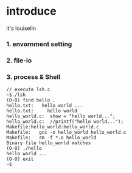 # introduce
it's louiselin

### 1. envornment setting 
### 2. file-io
### 3. process & Shell

```
// execute lsh.c
~$./lsh
(O-O) find hello .
hello.txt:   hello world ...
hello.txt:     hello world
hello_world.c:	show = "hello world...";
hello_world.c:	//printf("hello world...");
Makefile:hello_world:hello_world.c
Makefile:	gcc -o hello_world hello_world.c
Makefile:	rm -f *.o hello_world
Binary file hello_world matches
(O-O) ./hello
hello world ...
(O-O) exit
~$

```

